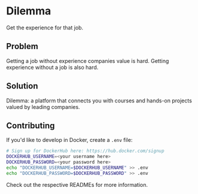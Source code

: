 # Dilemma

Get the experience for that job.

## Problem

Getting a job without experience companies value is hard. Getting experience without a job is also hard.

## Solution

Dilemma: a platform that connects you with courses and hands-on projects valued by leading companies.

## Contributing

If you'd like to develop in Docker, create a `.env` file:

```bash
# Sign up for DockerHub here: https://hub.docker.com/signup
DOCKERHUB_USERNAME=<your username here>
DOCKERHUB_PASSWORD=<your password here>
echo "DOCKERHUB_USERNAME=$DOCKERHUB_USERNAME" >> .env
echo "DOCKERHUB_PASSWORD=$DOCKERHUB_PASSWORD" >> .env
```

Check out the respective READMEs for more information.
